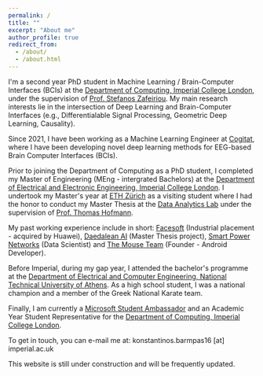 ```yaml
---
permalink: /
title: ""
excerpt: "About me"
author_profile: true
redirect_from: 
  - /about/
  - /about.html
---
```


I'm a second year PhD student in Machine Learning / Brain-Computer Interfaces (BCIs) at the [Department of Computing, Imperial College London](https://www.imperial.ac.uk/computing), under the supervision of [Prof. Stefanos Zafeiriou](https://wp.doc.ic.ac.uk/szafeiri/). My main research interests lie in the intersection of Deep Learning and Brain-Computer Interfaces (e.g., Differentialable Signal Processing, Geometric Deep Learning, Causality).  

Since 2021, I have been working as a Machine Learning Engineer at [Cogitat](https://cogitat.io), where I have been developing novel deep learning methods for EEG-based Brain Computer Interfaces (BCIs).

Prior to joining the Department of Computing as a PhD student, I completed my Master of Engineering (MEng - intergrated Bachelors) at the [Department of Electrical and Electronic Engineering, Imperial College London](https://www.imperial.ac.uk/electrical-engineering/). I undertook my Master's year at [ETH Zürich](https://www.ethz.ch/de.html) as a visiting student where I had the honor to conduct my Master Thesis at the [Data Analytics Lab](http://www.da.inf.ethz.ch) under the supervision of [Prof. Thomas Hofmann](https://inf.ethz.ch/people/person-detail.hofmann.html). 

My past working experience include in short: [Facesoft](http://facesoft.io) (Industrial placement - acquired by Huawei), [Daedalean AI](https://daedalean.ai) (Master Thesis project), [Smart Power Networks](https://smpnetworks.com) (Data Scientist) and [The Mouse Team](https://themouseteam.github.io) (Founder - Android Developer).

Before Imperial, during my gap year, I attended the bachelor's programme at the [Department of Electrical and Computer Engineering, National Technical University of Athens](https://www.ece.ntua.gr/gr). As a high school student, I was a national champion and a member of the Greek National Karate team.

Finally, I am currently a [Microsoft Student Ambassador](https://studentambassadors.microsoft.com/en-US/profile/106866) and an Academic Year Student Representative for the [Department of Computing, Imperial College London](https://www.imperial.ac.uk/computing).

To get in touch, you can e-mail me at: konstantinos.barmpas16 [at] imperial.ac.uk

This website is still under construction and will be frequently updated.
